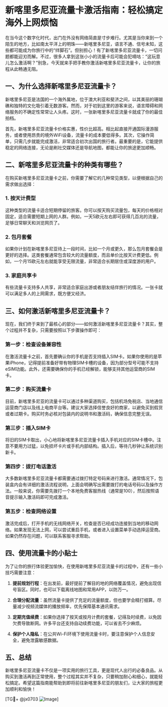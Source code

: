 # 新喀里多尼亚流量卡激活指南：轻松搞定海外上网烦恼

在当今这个数字化时代，出门在外没有网络简直是寸步难行。尤其是当你来到一个陌生的地方，比如南太平洋上的明珠——新喀里多尼亚，语言不通、信号未知，这些都可能成为你旅行中的“绊脚石”。但别担心！有了新喀里多尼亚流量卡，一切问题都能迎刃而解。不过，很多人拿到这张小小的流量卡后可能会犯嘀咕：“这玩意儿怎么激活啊？”别急，今天就来手把手教你激活新喀里多尼亚流量卡，让你的旅程从此畅通无阻。

## 一、为什么选择新喀里多尼亚流量卡？

新喀里多尼亚是法国的一个海外属地，位于澳大利亚和斐济之间，以其美丽的珊瑚礁和独特的文化吸引着无数游客。然而，对于初到这里的游客来说，语言障碍和网络服务的不确定性常常让人头疼。这时，一张新喀里多尼亚流量卡就成了你的最佳拍档。

首先，新喀里多尼亚流量卡价格实惠，性价比超高。相比起直接开通国际漫游服务，或者使用昂贵的境外WiFi设备，流量卡的成本要低得多。其次，它操作简单，只需几步就能完成激活，非常适合初次出国的旅行者。最重要的是，它能提供稳定的网络连接，无论是刷社交媒体还是导航地图，都能让你的旅途更加顺畅。

## 二、新喀里多尼亚流量卡的种类有哪些？

在购买新喀里多尼亚流量卡之前，你需要了解它的几种常见类型，以便根据自己的需求做出选择：

### 1. 按天计费型
这种类型的流量卡适合短期停留的旅客。你可以按天购买流量包，每天的价格相对固定，适合需要短期上网的人群。例如，一天5欧元左右即可获得几百兆的流量，足够日常聊天和浏览网页了。

### 2. 包月套餐
如果你计划在新喀里多尼亚待上一段时间，比如一个月或更久，那么包月套餐会是更好的选择。这类套餐通常包含较大的流量额度，而且单价比按天计费更低。例如，一个月15欧元左右就能享受无限流量，非常适合长期居住或深度游的用户。

### 3. 家庭共享卡
有些流量卡支持多人共享，非常适合家庭出游或者朋友结伴旅行的情况。一张卡就可以满足多人的上网需求，既方便又经济。

## 三、如何激活新喀里多尼亚流量卡？

现在，我们终于来到了最核心的部分——如何激活新喀里多尼亚流量卡？其实，整个过程并不复杂，只需要按照以下步骤操作即可：

### 第一步：检查设备兼容性
在激活流量卡之前，首先要确认你的手机是否支持插入SIM卡。如果你使用的是苹果iPhone，记得提前准备好带有物理SIM卡槽的设备，因为部分型号可能不支持eSIM功能。此外，还需要确保你的手机已经解锁，能够支持其他运营商的SIM卡。

### 第二步：购买流量卡
目前，新喀里多尼亚的流量卡可以通过多种渠道购买，包括机场免税店、当地通信运营商门店以及线上电商平台等。建议大家选择信誉良好的商家，以避免买到假货或者过期卡。购买时务必核对包装内的说明书和激活码，确保信息完整无误。

### 第三步：插入SIM卡
将旧的SIM卡取出，小心地将新喀里多尼亚流量卡插入手机对应的SIM卡槽中。注意不要用力过猛，以免损坏卡片或手机内部结构。插入后，等待几秒钟让系统识别新卡。

### 第四步：拨打电话激活
大多数新喀里多尼亚流量卡都需要通过拨打特定号码来进行激活。通常情况下，包装盒内会有详细的激活流程说明，上面会明确写出需要拨打的电话号码以及操作方法。一般来说，你需要先拨打一个本地免费客服热线（通常是100），然后按照语音提示输入激活码即可完成激活。

### 第五步：检查网络设置
激活完成后，打开手机的无线网络开关，检查是否已经成功连接到当地的移动网络。如果发现无法上网，可以尝试重启手机，或者进入设置菜单手动选择运营商。如果仍然存在问题，可以联系客服寻求帮助。

## 四、使用流量卡的小贴士

为了让你的旅行体验更加愉快，在使用新喀里多尼亚流量卡的过程中，还有一些小技巧需要注意：

1. **提前规划行程**：在出发前，最好提前了解目的地的网络覆盖情况，避免出现信号盲区。同时，也可以下载离线地图和常用APP，以防万一。
   
2. **合理分配流量**：虽然流量卡提供了充足的流量额度，但也要学会精打细算。尽量减少视频流媒体的播放频率，优先保障基本通讯需求。

3. **定期充值续费**：如果你选择了按天或按月计费的套餐，记得及时续费，以免因欠费导致断网。许多平台还支持自动续费功能，可以省去不少麻烦。

4. **保护个人隐私**：在公共Wi-Fi环境下使用流量卡时，要注意保护个人信息安全，避免泄露敏感数据。

## 五、总结

新喀里多尼亚流量卡不仅是一项实用的旅行工具，更是现代人出行的必备良品。从购买到激活再到正常使用，整个过程其实并不复杂，只要稍加耐心和细心，就能轻松搞定。希望这篇指南能帮助到即将前往新喀里多尼亚的朋友们，让大家的旅程更加顺利和愉快！

[TG💪+ @jx0703 ![Image](https://github.com/user-attachments/assets/dbca1d08-cadb-493c-b0ec-ad6f7a83f270)]
